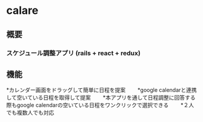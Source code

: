 # calare  

## 概要  
### スケジュール調整アプリ (rails + react + redux)

## 機能  
*カレンダー画面をドラッグして簡単に日程を提案　　
*google calendarと連携して空いている日程を取得して提案　　
*本アプリを通して日程調整に回答する際もgoogle calendarの空いている日程をワンクリックで選択できる　　
*２人でも複数人でも対応　　
